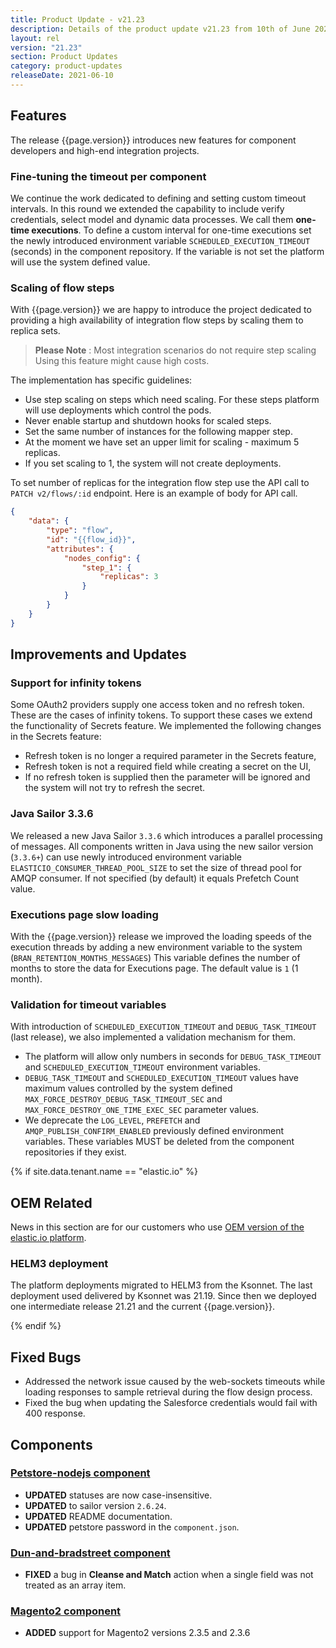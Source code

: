 ```yaml
---
title: Product Update - v21.23
description: Details of the product update v21.23 from 10th of June 2021.
layout: rel
version: "21.23"
section: Product Updates
category: product-updates
releaseDate: 2021-06-10
---
```


## Features

The release {{page.version}} introduces new features for component developers
and high-end integration projects.

### Fine-tuning the timeout per component

We continue the work dedicated to defining and setting custom timeout intervals.
In this round we extended the capability to include verify credentials, select model
and dynamic data processes. We call them **one-time executions**. To define a custom
interval for one-time executions set the newly introduced environment variable
`SCHEDULED_EXECUTION_TIMEOUT` (seconds) in the component repository. If the variable
is not set the platform will use the system defined value.

### Scaling of flow steps

With {{page.version}} we are happy to introduce the project dedicated to providing
a high availability of integration flow steps by scaling them to replica sets.

> **Please Note** : Most integration scenarios do not require step scaling Using
> this feature might cause high costs.

The implementation has specific guidelines:

*   Use step scaling on steps which need scaling. For these steps platform will use deployments which control the pods.
*   Never enable startup and shutdown hooks for scaled steps.
*   Set the same number of instances for the following mapper step.
*   At the moment we have set an upper limit for scaling - maximum 5 replicas.
*   If you set scaling to 1, the system will not create deployments.

To set number of replicas for the integration flow step use the API call to `PATCH v2/flows/:id`
endpoint. Here is an example of body for API call.

```json
{
    "data": {
        "type": "flow",
        "id": "{{flow_id}}",
        "attributes": {
            "nodes_config": {
                "step_1": {
                    "replicas": 3
                }
            }
        }
    }
}
```


## Improvements and Updates

### Support for infinity tokens

Some OAuth2 providers supply one access token and no refresh token. These
are the cases of infinity tokens. To support these cases we extend the functionality
of Secrets feature. We implemented the following changes in the Secrets feature:

*   Refresh token is no longer a required parameter in the Secrets feature,
*   Refresh token is not a required field while creating a secret on the UI,
*   If no refresh token is supplied then the parameter will be ignored and the system will not try to refresh the secret.


### Java Sailor 3.3.6

We released a new Java Sailor `3.3.6` which introduces a parallel processing of messages.
All components written in Java using the new sailor version (`3.3.6+`) can use newly introduced
environment variable `ELASTICIO_CONSUMER_THREAD_POOL_SIZE` to set the size
of thread pool for AMQP consumer. If not specified (by default) it equals Prefetch
Count value.

### Executions page slow loading

With the {{page.version}} release we improved the loading speeds of the execution
threads by adding a new environment variable to the system (`BRAN_RETENTION_MONTHS_MESSAGES`)
This variable defines the number of months to store the data for Executions page.
The default value is `1` (1 month).

### Validation for timeout variables

With introduction of `SCHEDULED_EXECUTION_TIMEOUT` and `DEBUG_TASK_TIMEOUT` (last release),
we also implemented a validation mechanism for them.

*   The platform will allow only numbers in seconds for `DEBUG_TASK_TIMEOUT` and `SCHEDULED_EXECUTION_TIMEOUT` environment variables.
*   `DEBUG_TASK_TIMEOUT` and `SCHEDULED_EXECUTION_TIMEOUT` values have maximum values controlled by the system defined `MAX_FORCE_DESTROY_DEBUG_TASK_TIMEOUT_SEC` and `MAX_FORCE_DESTROY_ONE_TIME_EXEC_SEC` parameter values.
*   We deprecate the `LOG_LEVEL`, `PREFETCH` and `AMQP_PUBLISH_CONFIRM_ENABLED` previously defined environment variables. These variables MUST be deleted from the component repositories if they exist.


{% if site.data.tenant.name == "elastic.io" %}

## OEM Related

News in this section are for our customers who use
[OEM version of the elastic.io platform](https://www.elastic.io/saas-embedded-integration/).

### HELM3 deployment

The platform deployments migrated to HELM3 from the Ksonnet. The last deployment
used delivered by Ksonnet was 21.19. Since then we deployed one intermediate
release 21.21 and the current {{page.version}}. 

{% endif %}

## Fixed Bugs

*   Addressed the network issue caused by the web-sockets timeouts while loading responses to sample retrieval during the flow design process.
*   Fixed the bug when updating the Salesforce credentials would fail with 400 response.


## Components

### [Petstore-nodejs component](/components/petstore-nodejs/)

*   **UPDATED** statuses are now case-insensitive.
*   **UPDATED** to sailor version `2.6.24`.
*   **UPDATED** README documentation.
*   **UPDATED** petstore password in the `component.json`.

### [Dun-and-bradstreet component](/components/dun-and-bradstreet/)

*   **FIXED** a bug in **Cleanse and Match** action when a single field was not treated as an array item.

### [Magento2 component](/components/magento2/)

*   **ADDED** support for Magento2 versions 2.3.5 and 2.3.6
